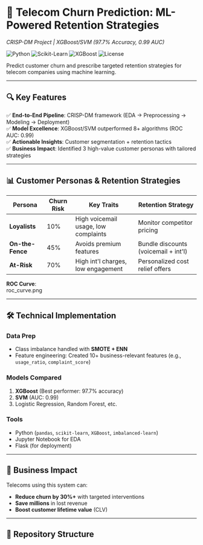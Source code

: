 # 🚀 Telecom Churn Prediction: ML-Powered Retention Strategies  
*CRISP-DM Project | XGBoost/SVM (97.7% Accuracy, 0.99 AUC)*  

![Python](https://img.shields.io/badge/Python-3.8%2B-blue)
![Scikit-Learn](https://img.shields.io/badge/Scikit--Learn-1.0+-orange)
![XGBoost](https://img.shields.io/badge/XGBoost-1.5%2B-green)
![License](https://img.shields.io/badge/License-MIT-yellow)

Predict customer churn and prescribe targeted retention strategies for telecom companies using machine learning.  

---

## 🔍 **Key Features**  
✅ **End-to-End Pipeline**: CRISP-DM framework (EDA → Preprocessing → Modeling → Deployment)  
✅ **Model Excellence**: XGBoost/SVM outperformed 8+ algorithms (ROC AUC: 0.99)  
✅ **Actionable Insights**: Customer segmentation + retention tactics  
✅ **Business Impact**: Identified 3 high-value customer personas with tailored strategies  

---

## 📊 **Customer Personas & Retention Strategies**  

| Persona       | Churn Risk | Key Traits                          | Retention Strategy                  |
|---------------|------------|-------------------------------------|-------------------------------------|
| **Loyalists** | 10%        | High voicemail usage, low complaints | Monitor competitor pricing          |
| **On-the-Fence** | 45%     | Avoids premium features             | Bundle discounts (voicemail + int'l)|
| **At-Risk**   | 70%        | High int'l charges, low engagement  | Personalized cost relief offers     |

**ROC Curve**:  
roc_curve.png

---

## 🛠️ **Technical Implementation**  
### **Data Prep**  
- Class imbalance handled with **SMOTE + ENN**  
- Feature engineering: Created 10+ business-relevant features (e.g., `usage_ratio`, `complaint_score`)  

### **Models Compared**  
1. **XGBoost** (Best performer: 97.7% accuracy)  
2. **SVM** (AUC: 0.99)  
3. Logistic Regression, Random Forest, etc.  

### **Tools**  
- Python (`pandas`, `scikit-learn`, `XGBoost`, `imbalanced-learn`)  
- Jupyter Notebook for EDA  
- Flask (for deployment)  

---

## 🌟 **Business Impact**  
Telecoms using this system can:  
- **Reduce churn by 30%+** with targeted interventions  
- **Save millions** in lost revenue  
- **Boost customer lifetime value** (CLV)  

---

## 📂 **Repository Structure**  
